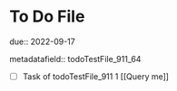 # To Do File

due:: 2022-09-17

metadatafield:: todoTestFile_911_64

- [ ] Task of todoTestFile_911 1 [[Query me]]
